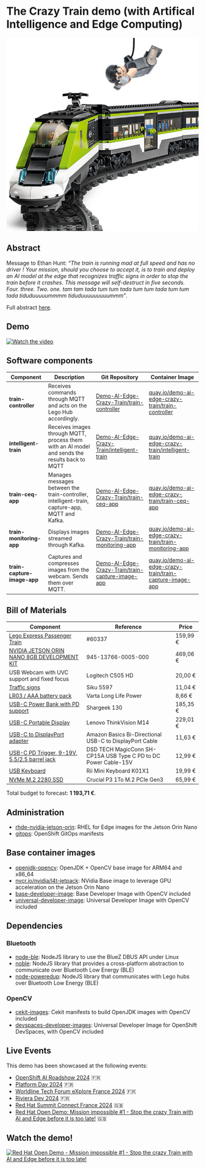 # The Crazy Train demo (with Artifical Intelligence and Edge Computing)

![](/profile/avatar.png)

## Abstract

Message to Ethan Hunt: *“The train is running mad at full speed and has no driver ! Your mission, should you choose to accept it, is to train and deploy an AI model at the edge that recognizes traffic signs in order to stop the train before it crashes. This message will self-destruct in five seconds. Four. three. Two. one.  tam tam tada tum tum tada tum tum tada tum tum tada tiduduuuuummmm tiduduuuuuuuuummm”*.

Full abstract [here](https://docs.google.com/document/d/135Y6yAEaJZleIXPm74G5dfwyMH8KfNT6hi4YLT4tCkw/edit).

## Demo

[![Watch the video](https://img.youtube.com/vi/RhbbA3oTgdM/maxresdefault.jpg)](https://youtu.be/RhbbA3oTgdM)

## Software components

| Component | Description | Git Repository | Container Image |
| --- | --- | --- | --- |
| **train-controller** | Receives commands through MQTT and acts on the Lego Hub accordingly. | [Demo-AI-Edge-Crazy-Train/train-controller](https://github.com/Demo-AI-Edge-Crazy-Train/train-controller) | [quay.io/demo-ai-edge-crazy-train/train-controller](https://quay.io/repository/demo-ai-edge-crazy-train/train-controller) |
| **intelligent-train** | Receives images through MQTT, process them with an AI model and sends the results back to MQTT | [Demo-AI-Edge-Crazy-Train/intelligent-train](https://github.com/Demo-AI-Edge-Crazy-Train/intelligent-train) | [quay.io/demo-ai-edge-crazy-train/intelligent-train](https://quay.io/repository/demo-ai-edge-crazy-train/intelligent-train) |
| **train-ceq-app** | Manages messages between the train-controller, intelligent-train, capture-app, MQTT and Kafka. | [Demo-AI-Edge-Crazy-Train/train-ceq-app](https://github.com/Demo-AI-Edge-Crazy-Train/train-ceq-app) | [quay.io/demo-ai-edge-crazy-train/train-ceq-app](https://quay.io/repository/demo-ai-edge-crazy-train/train-ceq-app) |
| **train-monitoring-app** | Displays images streamed through Kafka. | [Demo-AI-Edge-Crazy-Train/train-monitoring-app](https://github.com/Demo-AI-Edge-Crazy-Train/train-monitoring-app) | [quay.io/demo-ai-edge-crazy-train/train-monitoring-app](https://quay.io/repository/demo-ai-edge-crazy-train/train-monitoring-app) |
| **train-capture-image-app** | Captures and compresses images from the webcam. Sends them over MQTT. | [Demo-AI-Edge-Crazy-Train/train-capture-image-app](https://github.com/Demo-AI-Edge-Crazy-Train/train-capture-image-app) | [quay.io/demo-ai-edge-crazy-train/train-capture-image-app](https://quay.io/repository/demo-ai-edge-crazy-train/train-capture-image-app) |

## Bill of Materials

| Component                                                                                                            | Reference                                                       | Price    |
|----------------------------------------------------------------------------------------------------------------------|-----------------------------------------------------------------|----------|
| [Lego Express Passenger Train](https://www.lego.com/en-fr/product/express-passenger-train-60337)                     | #60337                                                          | 159,99 € |
| [NVIDIA JETSON ORIN NANO 8GB DEVELOPMENT KIT](https://www.siliconhighwaydirect.com/product-p/945-13766-0005-000.htm) | 945-13766-0005-000                                              | 469,06 € |
| USB Webcam with UVC support and fixed focus                                                                          | Logitech C505 HD                                                | 20,00 €  |
| [Traffic signs](https://www.amazon.fr/dp/B00I65IH3I)                                                                 | Siku 5597                                                       | 11,04 €  |
| [LR03 / AAA battery pack](https://www.amazon.fr/dp/B003A6FA60)                                                       | Varta Long Life Power                                           | 8,66 €   |
| [USB-C Power Bank with PD support](https://sharge.com/products/storm2-slim)                                          | Shargeek 130                                                    | 185,35 € |
| [USB-C Portable Display](https://www.lenovo.com/us/en/p/accessories-and-software/monitors/office/61dduar6us)         | Lenovo ThinkVision M14                                          | 229,01 € |
| [USB-C to DisplayPort adapter](https://www.amazon.fr/gp/product/B081VK7Q94/)                                         | Amazon Basics Bi-Directional USB-C to DisplayPort Cable         | 11,63 €  |
| [USB-C PD Trigger, 9-19V, 5.5/2.5 barrel jack](https://www.amazon.fr/gp/product/B0B9FTJHGV/)                         | DSD TECH MagicConn SH-CP15A USB Type C PD to DC Power Cable-15V | 12,99 €  |
| [USB Keyboard](https://www.amazon.fr/gp/product/B082VYZ694/)                                                         | Rii Mini Keyboard K01X1                                         | 19,99 €  |
| [NVMe M.2 2280 SSD](https://www.amazon.fr/dp/B0C2WGL8DQ)                                                             | Crucial P3 1To M.2 PCIe Gen3                                    | 65,99 €  |

Total budget to forecast: **1 193,71 €**.

## Administration

- [rhde-nvidia-jetson-orin](https://github.com/Demo-AI-Edge-Crazy-Train/rhde-nvidia-jetson-orin): RHEL for Edge images for the Jetson Orin Nano
- [gitops](https://github.com/Demo-AI-Edge-Crazy-Train/gitops): OpenShift GitOps manifests

## Base container images

- [openjdk-opencv](https://quay.io/repository/demo-ai-edge-crazy-train/openjdk-opencv): OpenJDK + OpenCV base image for ARM64 and x86_64
- [nvcr.io/nvidia/l4t-jetpack](https://catalog.ngc.nvidia.com/orgs/nvidia/containers/l4t-jetpack): NVidia Base image to leverage GPU acceleration on the Jetson Orin Nano
- [base-developer-image](https://quay.io/repository/demo-ai-edge-crazy-train/base-developer-image): Base Developer Image with OpenCV included
- [universal-developer-image](https://quay.io/repository/demo-ai-edge-crazy-train/universal-developer-image): Universal Developer Image with OpenCV included

## Dependencies

### Bluetooth

- [node-ble](https://github.com/Demo-AI-Edge-Crazy-Train/node-ble): NodeJS library to use the BlueZ DBUS API under Linux
- [noble](https://github.com/Demo-AI-Edge-Crazy-Train/noble): NodeJS library that provides a cross-platform abstraction to communicate over Bluetooth Low Energy (BLE)
- [node-poweredup](https://github.com/Demo-AI-Edge-Crazy-Train/node-poweredup): NodeJS library that communicates with Lego hubs over Bluetooth Low Energy (BLE)

### OpenCV

- [cekit-images](https://github.com/Demo-AI-Edge-Crazy-Train/cekit-images): Cekit manifests to build OpenJDK images with OpenCV included
- [devspaces-developer-images](https://github.com/Demo-AI-Edge-Crazy-Train/devspaces-developer-images): Universal Developer Image for OpenShift DevSpaces, with OpenCV included

## Live Events

This demo has been showcased at the following events:

- [OpenShift AI Roadshow 2024](https://www.itix.fr/fr/speaking/openshift-ai-roadshow-2024/) 🇫🇷
- [Platform Day 2024](https://www.itix.fr/fr/speaking/platform-day-2024/) 🇫🇷
- [Worldline Tech Forum eXplore France 2024](https://www.itix.fr/fr/speaking/worldline-tech-forum-explore-france-2024/) 🇫🇷
- [Riviera Dev 2024](https://www.itix.fr/fr/speaking/riviera-dev-2024/) 🇫🇷
- [Red Hat Summit Connect France 2024](https://www.itix.fr/speaking/red-hat-summit-connect-france-2024/) 🇬🇧
- [Red Hat Open Demo: Mission impossible #1 - Stop the crazy Train with AI and Edge before it is too late!](https://www.itix.fr/speaking/red-hat-open-demo-mission-impossible-stop-the-crazy-train-with-ai-and-edge-before-it-is-too-late/) 🇬🇧

## Watch the demo!

[![Red Hat Open Demo - Mission impossible #1 - Stop the crazy Train with AI and Edge before it is too late!](http://img.youtube.com/vi/8BTLBF0eQqc/0.jpg)](http://www.youtube.com/watch?v=8BTLBF0eQqc "Red Hat Open Demo: Mission impossible #1 - Stop the crazy Train with AI and Edge before it is too late!")

